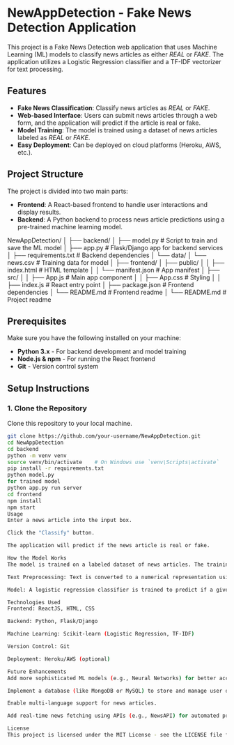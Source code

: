 # NewAppDetection - Fake News Detection Application

This project is a Fake News Detection web application that uses Machine Learning (ML) models to classify news articles as either *REAL* or *FAKE*. The application utilizes a Logistic Regression classifier and a TF-IDF vectorizer for text processing.

## Features

- **Fake News Classification**: Classify news articles as *REAL* or *FAKE*.
- **Web-based Interface**: Users can submit news articles through a web form, and the application will predict if the article is real or fake.
- **Model Training**: The model is trained using a dataset of news articles labeled as *REAL* or *FAKE*.
- **Easy Deployment**: Can be deployed on cloud platforms (Heroku, AWS, etc.).

## Project Structure

The project is divided into two main parts:

- **Frontend**: A React-based frontend to handle user interactions and display results.
- **Backend**: A Python backend to process news article predictions using a pre-trained machine learning model.

NewAppDetection/
│
├── backend/
│ ├── model.py # Script to train and save the ML model
│ ├── app.py # Flask/Django app for backend services
│ ├── requirements.txt # Backend dependencies
│ └── data/
│ └── news.csv # Training data for model
│
├── frontend/
│ ├── public/
│ │ ├── index.html # HTML template
│ │ └── manifest.json # App manifest
│ ├── src/
│ │ ├── App.js # Main app component
│ │ ├── App.css # Styling
│ │ ├── index.js # React entry point
│ ├── package.json # Frontend dependencies
│ └── README.md # Frontend readme
│
└── README.md # Project readme


## Prerequisites

Make sure you have the following installed on your machine:

- **Python 3.x** - For backend development and model training
- **Node.js & npm** - For running the React frontend
- **Git** - Version control system

## Setup Instructions

### 1. Clone the Repository

Clone this repository to your local machine.

```bash
git clone https://github.com/your-username/NewAppDetection.git
cd NewAppDetection
cd backend
python -m venv venv
source venv/bin/activate    # On Windows use `venv\Scripts\activate`
pip install -r requirements.txt
python model.py
for trained model
python app.py run server
cd frontend
npm install
npm start
Usage
Enter a news article into the input box.

Click the "Classify" button.

The application will predict if the news article is real or fake.

How the Model Works
The model is trained on a labeled dataset of news articles. The training process involves:

Text Preprocessing: Text is converted to a numerical representation using TF-IDF (Term Frequency-Inverse Document Frequency).

Model: A logistic regression classifier is trained to predict if a given news article is REAL or FAKE.

Technologies Used
Frontend: ReactJS, HTML, CSS

Backend: Python, Flask/Django

Machine Learning: Scikit-learn (Logistic Regression, TF-IDF)

Version Control: Git

Deployment: Heroku/AWS (optional)

Future Enhancements
Add more sophisticated ML models (e.g., Neural Networks) for better accuracy.

Implement a database (like MongoDB or MySQL) to store and manage user data.

Enable multi-language support for news articles.

Add real-time news fetching using APIs (e.g., NewsAPI) for automated predictions.

License
This project is licensed under the MIT License - see the LICENSE file for details.

